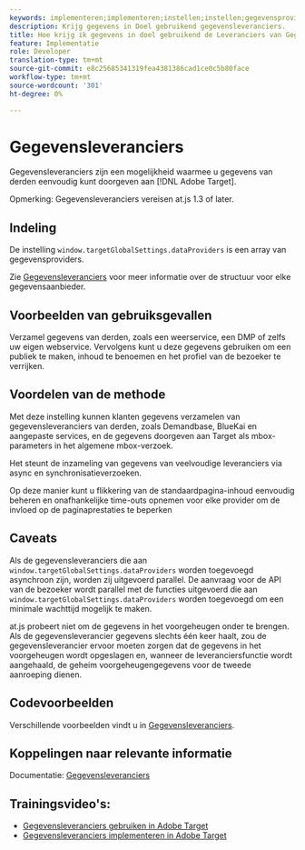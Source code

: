 ```yaml
---
keywords: implementeren;implementeren;instellen;instellen;gegevensproviders
description: Krijg gegevens in Doel gebruikend gegevensleveranciers.
title: Hoe krijg ik gegevens in doel gebruikend de Leveranciers van Gegevens?
feature: Implementatie
role: Developer
translation-type: tm+mt
source-git-commit: e8c25685341319fea4381386cad1ce0c5b80face
workflow-type: tm+mt
source-wordcount: '301'
ht-degree: 0%

---
```


# Gegevensleveranciers

Gegevensleveranciers zijn een mogelijkheid waarmee u gegevens van derden eenvoudig kunt doorgeven aan [!DNL Adobe Target].

Opmerking: Gegevensleveranciers vereisen at.js 1.3 of later.

## Indeling

De instelling `window.targetGlobalSettings.dataProviders` is een array van gegevensproviders.

Zie [Gegevensleveranciers](/help/c-implementing-target/c-implementing-target-for-client-side-web/targetgobalsettings.md#data-providers) voor meer informatie over de structuur voor elke gegevensaanbieder.

## Voorbeelden van gebruiksgevallen

Verzamel gegevens van derden, zoals een weerservice, een DMP of zelfs uw eigen webservice. Vervolgens kunt u deze gegevens gebruiken om een publiek te maken, inhoud te benoemen en het profiel van de bezoeker te verrijken.

## Voordelen van de methode

Met deze instelling kunnen klanten gegevens verzamelen van gegevensleveranciers van derden, zoals Demandbase, BlueKai en aangepaste services, en de gegevens doorgeven aan Target als mbox-parameters in het algemene mbox-verzoek.

Het steunt de inzameling van gegevens van veelvoudige leveranciers via async en synchronisatieverzoeken.

Op deze manier kunt u flikkering van de standaardpagina-inhoud eenvoudig beheren en onafhankelijke time-outs opnemen voor elke provider om de invloed op de paginaprestaties te beperken

## Caveats

Als de gegevensleveranciers die aan `window.targetGlobalSettings.dataProviders` worden toegevoegd asynchroon zijn, worden zij uitgevoerd parallel. De aanvraag voor de API van de bezoeker wordt parallel met de functies uitgevoerd die aan `window.targetGlobalSettings.dataProviders` worden toegevoegd om een minimale wachttijd mogelijk te maken.

at.js probeert niet om de gegevens in het voorgeheugen onder te brengen. Als de gegevensleverancier gegevens slechts één keer haalt, zou de gegevensleverancier ervoor moeten zorgen dat de gegevens in het voorgeheugen wordt opgeslagen en, wanneer de leveranciersfunctie wordt aangehaald, de geheim voorgeheugengegevens voor de tweede aanroeping dienen.

## Codevoorbeelden

Verschillende voorbeelden vindt u in [Gegevensleveranciers](/help/c-implementing-target/c-implementing-target-for-client-side-web/targetgobalsettings.md#data-providers).

## Koppelingen naar relevante informatie

Documentatie: [Gegevensleveranciers](/help/c-implementing-target/c-implementing-target-for-client-side-web/targetgobalsettings.md#data-providers)

## Trainingsvideo&#39;s:

* [Gegevensleveranciers gebruiken in Adobe Target](https://helpx.adobe.com/target/kt/using/dataProviders-atjs-feature-video-use.html)
* [Gegevensleveranciers implementeren in Adobe Target](https://helpx.adobe.com/target/kt/using/dataProviders-atjs-technical-video-implement.html)